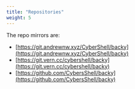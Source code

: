 ```yaml
---
title: "Repositories"
weight: 5
---
```


The repo mirrors are:

* [https://git.andrewnw.xyz/CyberShell/backy](https://git.andrewnw.xyz/CyberShell/backy)
* [https://git.vern.cc/cybershell/backy](https://git.vern.cc/cybershell/backy)
* [https://github.com/CybersShell/backy](https://github.com/CybersShell/backy)
